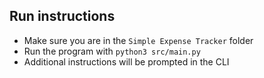 ## Run instructions

- Make sure you are in the `Simple Expense Tracker` folder
- Run the program with `python3 src/main.py`
- Additional instructions will be prompted in the CLI
